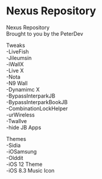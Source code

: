 # Nexus Repository  
Nexus Repository  
Brought to you by the PeterDev  


Tweaks  
-LiveFish  
-Jileumsin  
-iWallX  
-Live X  
-Nota  
-N9 Wall  
-Dynamimc X  
-BypassInterparkJB  
-BypassInterparkBookJB  
-CombinationLockHelper  
-urWireless  
-Twallve  
-hide JB Apps  

Themes  
-Sidia  
-iOSamsung  
-Olddit  
-iOS 12 Theme  
-iOS 8.3 Music Icon  
